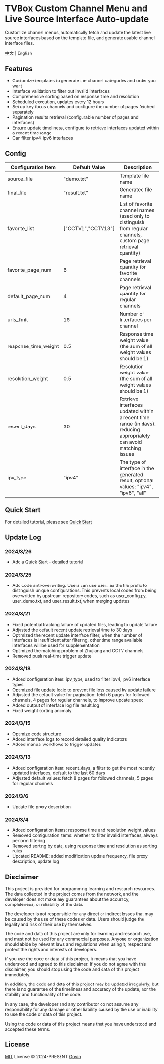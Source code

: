 # TVBox Custom Channel Menu and Live Source Interface Auto-update

Customize channel menus, automatically fetch and update the latest live source interfaces based on the template file, and generate usable channel interface files.

[中文](./README.md) | English

## Features

- Customize templates to generate the channel categories and order you want
- Interface validation to filter out invalid interfaces
- Comprehensive sorting based on response time and resolution
- Scheduled execution, updates every 12 hours
- Set up key focus channels and configure the number of pages fetched separately
- Pagination results retrieval (configurable number of pages and interfaces)
- Ensure update timeliness, configure to retrieve interfaces updated within a recent time range
- Can filter ipv4, ipv6 interfaces

## Config

| Configuration Item   | Default Value      | Description                                                                                                        |
| -------------------- | ------------------ | ------------------------------------------------------------------------------------------------------------------ |
| source_file          | "demo.txt"         | Template file name                                                                                                 |
| final_file           | "result.txt"       | Generated file name                                                                                                |
| favorite_list        | ["CCTV1","CCTV13"] | List of favorite channel names (used only to distinguish from regular channels, custom page retrieval quantity)    |
| favorite_page_num    | 6                  | Page retrieval quantity for favorite channels                                                                      |
| default_page_num     | 4                  | Page retrieval quantity for regular channels                                                                       |
| urls_limit           | 15                 | Number of interfaces per channel                                                                                   |
| response_time_weight | 0.5                | Response time weight value (the sum of all weight values should be 1)                                              |
| resolution_weight    | 0.5                | Resolution weight value (the sum of all weight values should be 1)                                                 |
| recent_days          | 30                 | Retrieve interfaces updated within a recent time range (in days), reducing appropriately can avoid matching issues |
| ipv_type             | "ipv4"             | The type of interface in the generated result, optional values: "ipv4", "ipv6", "all"                              |

## Quick Start

For detailed tutorial, please see [Quick Start](./docs/tutorial-EN.md)

## Update Log

### 2024/3/26

- Add a Quick Start - detailed tutorial

### 2024/3/25

- Add code anti-overwriting. Users can use user\_ as the file prefix to distinguish unique configurations. This prevents local codes from being overwritten by upstream repository codes, such as user_config.py, user_demo.txt, and user_result.txt, when merging updates

### 2024/3/21

- Fixed potential tracking failure of updated files, leading to update failure
- Adjusted the default recent update retrieval time to 30 days
- Optimized the recent update interface filter, when the number of interfaces is insufficient after filtering, other time range available interfaces will be used for supplementation
- Optimized the matching problem of Zhujiang and CCTV channels
- Removed push real-time trigger update

### 2024/3/18

- Added configuration item: ipv_type, used to filter ipv4, ipv6 interface types
- Optimized file update logic to prevent file loss caused by update failure
- Adjusted the default value for pagination: fetch 6 pages for followed channels, 4 pages for regular channels, to improve update speed
- Added output of interface log file result.log
- Fixed weight sorting anomaly

### 2024/3/15

- Optimize code structure
- Added interface logs to record detailed quality indicators
- Added manual workflows to trigger updates

### 2024/3/13

- Added configuration item: recent_days, a filter to get the most recently updated interfaces, default to the last 60 days
- Adjusted default values: fetch 8 pages for followed channels, 5 pages for regular channels

### 2024/3/6

- Update file proxy description

### 2024/3/4

- Added configuration items: response time and resolution weight values
- Removed configuration items: whether to filter invalid interfaces, always perform filtering
- Removed sorting by date, using response time and resolution as sorting rules
- Updated README: added modification update frequency, file proxy description, update log

## Disclaimer

This project is provided for programming learning and research resources. The data collected in the project comes from the network, and the developer does not make any guarantees about the accuracy, completeness, or reliability of the data.

The developer is not responsible for any direct or indirect losses that may be caused by the use of these codes or data. Users should judge the legality and risk of their use by themselves.

The code and data of this project are only for learning and research use, and must not be used for any commercial purposes. Anyone or organization should abide by relevant laws and regulations when using it, respect and protect the rights and interests of developers.

If you use the code or data of this project, it means that you have understood and agreed to this disclaimer. If you do not agree with this disclaimer, you should stop using the code and data of this project immediately.

In addition, the code and data of this project may be updated irregularly, but there is no guarantee of the timeliness and accuracy of the update, nor the stability and functionality of the code.

In any case, the developer and any contributor do not assume any responsibility for any damage or other liability caused by the use or inability to use the code or data of this project.

Using the code or data of this project means that you have understood and accepted these terms.

## License

[MIT](./LICENSE) License &copy; 2024-PRESENT [Govin](https://github.com/guovin)

